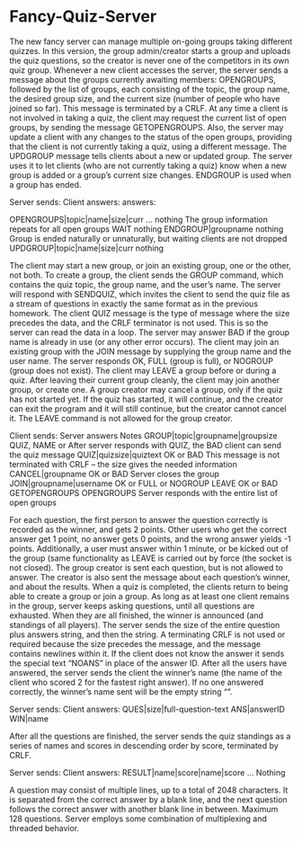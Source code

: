 # Fancy-Quiz-Server

The new fancy server can manage multiple on-going groups taking different quizzes. In this version, the group admin/creator starts a group and uploads the quiz questions, so the creator is never one of the competitors in its own quiz group. Whenever a new client accesses the server, the server sends a message about the groups currently awaiting members: OPENGROUPS, followed by the list of groups, each consisting of the topic, the group name, the desired group size, and the current size (number of people who have joined so far). This message is terminated by a CRLF. At any time a client is not involved in taking a quiz, the client may request the current list of open groups, by sending the message GETOPENGROUPS. Also, the server may update a client with any changes to the status of the open groups, providing that the client is not currently taking a quiz, using a different message. The UPDGROUP message tells clients about a new or updated group. The server uses it to let clients (who are not currently taking a quiz) know when a new group is added or a group’s current size changes. ENDGROUP is used when a group has ended.

Server sends:                          Client                            answers:
                                       answers:
                                    
OPENGROUPS|topic|name|size|curr …      nothing                        The group information repeats for all open
                                                                      groups
WAIT                                   nothing
ENDGROUP|groupname                     nothing                        Group is ended naturally or unnaturally, but
                                                                      waiting clients are not dropped
UPDGROUP|topic|name|size|curr          nothing


The client may start a new group, or join an existing group, one or the other, not both. To create a group, the client sends the GROUP command, which contains the quiz topic, the group name, and the user’s name. The server will respond with SENDQUIZ, which invites the client to send the quiz file as a stream of questions in exactly the same format as in the previous homework. The client QUIZ message is the type of message where the size precedes the data, and the CRLF terminator is not used. This is so the server can read the data in a loop. The server may answer BAD if the group name is already in use (or any other error occurs). The client may join an existing group with the JOIN message by supplying the group name and the user name. The server responds OK, FULL (group is full), or NOGROUP (group does not exist). The client may LEAVE a group before or during a quiz. After leaving their current group cleanly, the client may join another group, or create one. A group creator may cancel a group, only if the quiz has not started yet. If the quiz has started, it will continue, and the creator can exit the program and it will still continue, but the creator cannot cancel it. The LEAVE command is not allowed for the group creator.

Client sends:                          Server answers                 Notes
GROUP|topic|groupname|groupsize        QUIZ, NAME or                  After server responds with QUIZ, the
                                       BAD                            client can send the quiz message
QUIZ|quizsize|quiztext                 OK or BAD                      This message is not terminated with
                                                                      CRLF – the size gives the needed
                                                                      information
CANCEL|groupname                       OK or BAD                      Server closes the group
JOIN|groupname|username                OK or FULL or
                                       NOGROUP
LEAVE                                  OK or BAD
GETOPENGROUPS                          OPENGROUPS                     Server responds with the entire list of
                                                                      open groups
                                                                      
For each question, the first person to answer the question correctly is recorded as the winner, and gets 2 points. Other users who get the correct answer get 1 point, no answer gets 0 points, and the wrong answer yields -1 points. Additionally, a user must answer within 1 minute, or be kicked out of the group (same functionality as LEAVE is carried out by force (the socket is not closed). The group creator is sent each question, but is not allowed to answer. The creator is also sent the message about each question’s winner, and about the results. When a quiz is completed, the clients return to being able to create a group or join a group. As long as at least one client remains in the group, server keeps asking questions, until all questions are exhausted. When they are all finished, the winner is announced (and standings of all players). The server sends the size of the entire question plus answers string, and then the string. A terminating CRLF is not used or required because the size precedes the message, and the message contains newlines within it. If the client does not know the answer it sends the special text “NOANS” in place of the answer ID. After all the users have answered, the server sends the client the winner’s name (the name of the client who scored 2 for the fastest right answer). If no one answered correctly, the winner’s name sent will be the empty string “”. 

Server sends:                                                       Client answers:
QUES|size|full-question-text                                        ANS|answerID
WIN|name

After all the questions are finished, the server sends the quiz standings as a series of names and scores in descending order by score, terminated by CRLF.

Server sends:                                                       Client answers:
RESULT|name|score|name|score …                                      Nothing

A question may consist of multiple lines, up to a total of 2048 characters. It is separated from the correct answer by a blank line, and the next question follows the correct answer with another blank line in between. Maximum 128 questions. Server employs some combination of multiplexing and threaded behavior.
